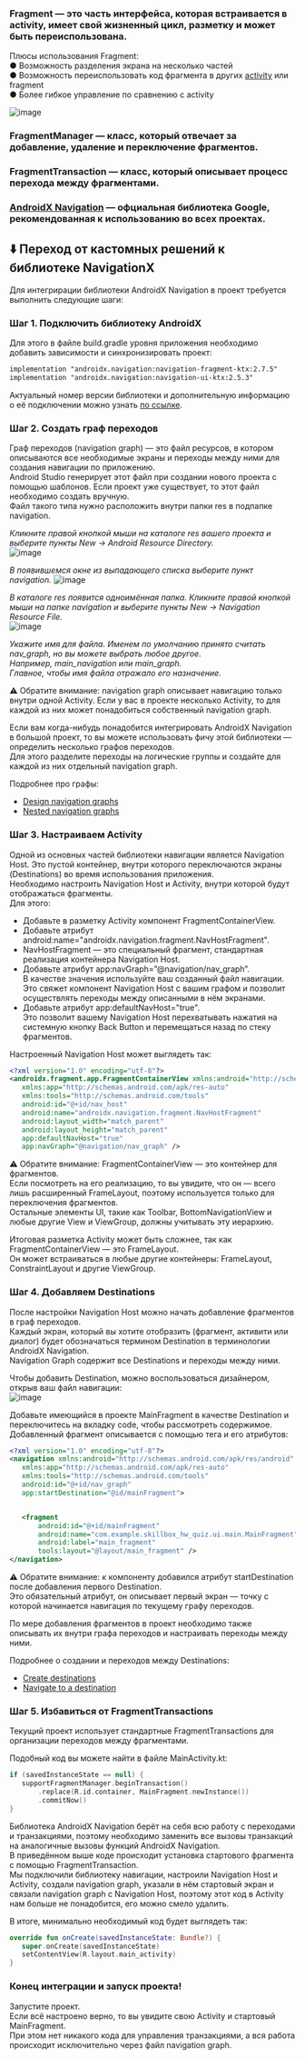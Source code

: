 ### Fragment — это часть интерфейса, которая встраивается в activity, имеет свой жизненный цикл, разметку и может быть переиспользована.  

Плюсы использования Fragment:  
● Возможность разделения экрана на несколько частей  
● Возможность переиспользовать код фрагмента в других
[activity](https://github.com/ILYA-NASA/Android-basic/blob/master/16_HelloAndroid/README.md#activity)  или fragment  
● Более гибкое управление по сравнению с activity

![image](https://github.com/ILYA-NASA/Android-basic/assets/99810114/4bc7ab5c-37e3-4fca-8d65-d797868c8acf)

### FragmentManager — класс, который отвечает за добавление, удаление и переключение фрагментов.
### FragmentTransaction — класс, который описывает процесс перехода между фрагментами.
### [AndroidX Navigation](https://developer.android.google.cn/reference/kotlin/androidx/navigation/package-summary) — офциальная библиотека Google, рекомендованная к использованию во всех проектах.

## :arrow_down: Переход от кастомных решений к библиотеке NavigationX 
Для интегрирации библиотеки AndroidX Navigation в проект требуется выполнить следующие шаги: 

### Шаг 1. Подключить библиотеку AndroidX
Для этого в файле build.gradle уровня приложения необходимо добавить зависимости и синхронизировать проект:
```xml
implementation "androidx.navigation:navigation-fragment-ktx:2.7.5"
implementation "androidx.navigation:navigation-ui-ktx:2.5.3"
``` 
Актуальный номер версии библиотеки и дополнительную информацию о её подключении можно узнать [по ссылке](https://developer.android.com/guide/navigation/get-started#Set-up).

### Шаг 2. Создать граф переходов
Граф переходов (navigation graph) — это файл ресурсов, в котором описываются все необходимые экраны и переходы между ними для создания навигации по приложению.   
Android Studio генерирует этот файл при создании нового проекта с помощью шаблонов. Если проект уже существует, то этот файл необходимо создать вручную.  
Файл такого типа нужно расположить внутри папки res в подпапке navigation.   
  
_Кликните правой кнопкой мыши на каталоге res вашего проекта и выберите пункты New → Android Resource Directory._  
![image](https://github.com/ILYA-NASA/Android-basic/assets/99810114/f8bac899-e6ee-4f7d-b0b4-df23cb834050)

_В появившемся окне из выпадающего списка выберите пункт navigation._
![image](https://github.com/ILYA-NASA/Android-basic/assets/99810114/d194ae0b-8d52-46aa-a358-3b001aad5bcc)

_В каталоге res появится одноимённая папка. Кликните правой кнопкой мыши на папке navigation и выберите пункты New → Navigation Resource File._  
![image](https://github.com/ILYA-NASA/Android-basic/assets/99810114/133bfef5-1703-4cab-b675-3a42fc87881c)

_Укажите имя для файла. Именем по умолчанию принято считать nav_graph, но вы можете выбрать любое другое.  
Например, main_navigation или main_graph.  
Главное, чтобы имя файла отражало его назначение._

:warning: Обратите внимание: navigation graph описывает навигацию только внутри одной Activity. Если у вас в проекте несколько Activity, то для каждой из них может понадобиться собственный navigation graph.

Если вам когда-нибудь понадобится интегрировать AndroidX Navigation в большой проект, то вы можете использовать фичу этой библиотеки — определить несколько графов переходов.  
Для этого разделите переходы на логические группы и создайте для каждой из них отдельный navigation graph.  
  
Подробнее про графы:  
* [Design navigation graphs](https://developer.android.com/guide/navigation/design/design-graph)  
* [Nested navigation graphs](https://developer.android.com/guide/navigation/design/nested-graphs)

### Шаг 3. Настраиваем Activity
Одной из основных частей библиотеки навигации является Navigation Host. Это пустой контейнер, внутри которого переключаются экраны (Destinations) во время использования приложения.   
Необходимо настроить Navigation Host и Activity, внутри которой будут отображаться фрагменты.  
Для этого:  
* Добавьте в разметку Activity компонент FragmentContainerView.  
* Добавьте атрибут android:name="androidx.navigation.fragment.NavHostFragment".  
* NavHostFragment — это специальный фрагмент, стандартная реализация контейнера Navigation Host.  
* Добавьте атрибут app:navGraph=”@navigation/nav_graph”.  
В качестве значения используйте ваш созданный файл навигации.  
Это свяжет компонент Navigation Host с вашим графом и позволит осуществлять переходы между описанными в нём экранами.  
* Добавьте атрибут app:defaultNavHost="true".  
Это позволит вашему Navigation Host перехватывать нажатия на системную кнопку Back Button и перемещаться назад по стеку фрагментов.  
  
Настроенный Navigation Host может выглядеть так:  
```xml
<?xml version="1.0" encoding="utf-8"?>
<androidx.fragment.app.FragmentContainerView xmlns:android="http://schemas.android.com/apk/res/android"
   xmlns:app="http://schemas.android.com/apk/res-auto"
   xmlns:tools="http://schemas.android.com/tools"
   android:id="@+id/nav_host"
   android:name="androidx.navigation.fragment.NavHostFragment"
   android:layout_width="match_parent"
   android:layout_height="match_parent"
   app:defaultNavHost="true"
   app:navGraph="@navigation/nav_graph" />
```

:warning: Обратите внимание: FragmentContainerView — это контейнер для фрагментов.  
Если посмотреть на его реализацию, то вы увидите, что он — всего лишь расширенный FrameLayout, поэтому используется только для переключения фрагментов.  
Остальные элементы UI, такие как Toolbar, BottomNavigationView и любые другие View и ViewGroup, должны учитывать эту иерархию.  
  
Итоговая разметка Activity может быть сложнее, так как FragmentContainerView — это FrameLayout.  
Он может встраиваться в любые другие контейнеры: FrameLayout, ConstraintLayout и другие ViewGroup.  
  
### Шаг 4. Добавляем Destinations
После настройки Navigation Host можно начать добавление фрагментов в граф переходов.  
Каждый экран, который вы хотите отобразить (фрагмент, активити или диалог) будет обозначаться термином Destination в терминологии AndroidX Navigation.  
Navigation Graph содержит все Destinations и переходы между ними.  
  
Чтобы добавить Destination, можно воспользоваться дизайнером, открыв ваш файл навигации:  
![image](https://github.com/ILYA-NASA/Android-basic/assets/99810114/1c0e51d1-f8b7-4998-b018-a60c6a7f9d2b)

Добавьте имеющийся в проекте MainFragment в качестве Destination и переключитесь на вкладку code, чтобы рассмотреть содержимое.  
Добавленный фрагмент описывается с помощью тега <fragment> и его атрибутов:  

```xml
<?xml version="1.0" encoding="utf-8"?>
<navigation xmlns:android="http://schemas.android.com/apk/res/android"
   xmlns:app="http://schemas.android.com/apk/res-auto"
   xmlns:tools="http://schemas.android.com/tools"
   android:id="@+id/nav_graph"
   app:startDestination="@id/mainFragment">


   <fragment
       android:id="@+id/mainFragment"
       android:name="com.example.skillbox_hw_quiz.ui.main.MainFragment"
       android:label="main_fragment"
       tools:layout="@layout/main_fragment" />
</navigation>
```

:warning: Обратите внимание: к компоненту <navigation> добавился атрибут startDestination после добавления первого Destination.  
Это обязательный атрибут, он описывает первый экран — точку с которой начинается навигация по текущему графу переходов.  
  
По мере добавления фрагментов в проект необходимо также описывать их внутри графа переходов и настраивать переходы между ними.  
  
Подробнее о создании и переходов между Destinations:  
* [Create destinations](https://developer.android.com/guide/navigation/design/create-destinations)
* [Navigate to a destination](https://developer.android.com/guide/navigation/use-graph/navigate)

### Шаг 5. Избавиться от FragmentTransactions
Текущий проект использует стандартные FragmentTransactions для организации переходов между фрагментами.  
  
Подобный код вы можете найти в файле MainActivity.kt:  

```kt
if (savedInstanceState == null) {
   supportFragmentManager.beginTransaction()
       .replace(R.id.container, MainFragment.newInstance())
       .commitNow()
}
```

Библиотека AndroidX Navigation берёт на себя всю работу с переходами и транзакциями, поэтому необходимо заменить все вызовы транзакций на аналогичные вызовы функций AndroidX Navigation.  
В приведённом выше коде происходит установка стартового фрагмента с помощью FragmentTransaction.  
Мы подключили библиотеку навигации, настроили Navigation Host и Activity, создали navigation graph, указали в нём стартовый экран и связали navigation graph c Navigation Host, поэтому этот код в Activity нам больше не понадобится, его можно смело удалить.  
  
В итоге, минимально необходимый код будет выглядеть так: 

```kt
override fun onCreate(savedInstanceState: Bundle?) {
   super.onCreate(savedInstanceState)
   setContentView(R.layout.main_activity)
}
```

### Конец интеграции и запуск проекта!
Запустите проект.  
Если всё настроено верно, то вы увидите свою Activity и стартовый MainFragment.  
При этом нет никакого кода для управления транзакциями, а вся работа происходит исключительно через файл navigation graph.  
